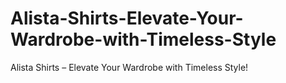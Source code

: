 # Alista-Shirts-Elevate-Your-Wardrobe-with-Timeless-Style
Alista Shirts – Elevate Your Wardrobe with Timeless Style!
